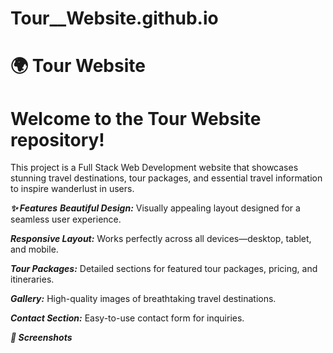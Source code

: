 # Tour__Website.github.io
# 🌍 Tour Website
# Welcome to the Tour Website repository! 
This project is a Full Stack Web Development website that showcases stunning travel destinations, tour packages, and essential travel information to inspire wanderlust in users.

***✨ Features***
***Beautiful Design:***
Visually appealing layout designed for a seamless user experience.

***Responsive Layout:*** 
Works perfectly across all devices—desktop, tablet, and mobile.

***Tour Packages:*** 
Detailed sections for featured tour packages, pricing, and itineraries.

***Gallery:***
High-quality images of breathtaking travel destinations.

***Contact Section:***
Easy-to-use contact form for inquiries.

***📌 Screenshots***
